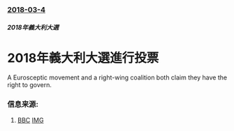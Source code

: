 ### [2018-03-4](/news/2018/03/4/index.md)

##### 2018年義大利大選
# 2018年義大利大選進行投票 

A Eurosceptic movement and a right-wing coalition both claim they have the right to govern.


### 信息来源:

1. [BBC](http://www.bbc.co.uk/news/world-europe-43272700) [IMG](https://ichef.bbci.co.uk/news/1024/branded_news/9310/production/_100284673_compositeitaly.png)
